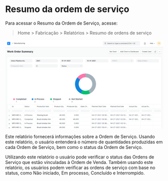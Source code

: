# Resumo da ordem de serviço



Para acessar o Resumo da Ordem de Serviço, acesse:


> Home > Fabricação > Relatórios > Resumo de ordens de serviço


![Task](/files/work-order-summary.png)


Este relatório fornecerá informações sobre a Ordem de Serviço. Usando este relatório, o usuário entenderá o número de quantidades produzidas em cada Ordem de Serviço, bem como o status da Ordem de Serviço.


Utilizando este relatório o usuário pode verificar o status das Ordens de Serviço que estão vinculadas à Ordem de Venda. Também usando este relatório, os usuários podem verificar as ordens de serviço com base no status, como Não iniciado, Em processo, Concluído e Interrompido.




